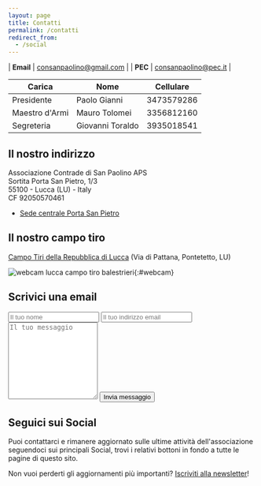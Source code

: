 ```yaml
---
layout: page
title: Contatti
permalink: /contatti
redirect_from:
  - /social
---
```


| **Email** | consanpaolino@gmail.com |
| **PEC**   | consanpaolino@pec.it    |

| Carica         | Nome             | Cellulare  |
| -------------- | ---------------- | ---------- |
| Presidente     | Paolo Gianni     | 3473579286 |
| Maestro d'Armi | Mauro Tolomei    | 3356812160 |
| Segreteria     | Giovanni Toraldo | 3935018541 |

## Il nostro indirizzo

Associazione Contrade di San Paolino APS<br/>
Sortita Porta San Pietro, 1/3<br/>
55100 - Lucca (LU) - Italy<br/>
CF 92050570461<br/>

* [Sede centrale Porta San Pietro](https://goo.gl/maps/NCqcGoRuVNQa8X2T9)

## Il nostro campo tiro

[Campo Tiri della Repubblica di Lucca](https://goo.gl/maps/j7VtRqNSK9Eyjjmf7) (Via di Pattana, Pontetetto, LU)

![webcam lucca campo tiro balestrieri](https://consanpaolino.s3.fr-par.scw.cloud/campotiro.jpg){:#webcam}

## Scrivici una email

<form class="wj-contact" action="https://formspree.io/{{site.author.email}}" method="POST">
    <input type="text" name="name" placeholder="Il tuo nome">
    <input type="email" name="_replyto" placeholder="Il tuo indirizzo email">
    <textarea type="text" name="content" rows="10" placeholder="Il tuo messaggio"></textarea>
    <input type="hidden" name="_subject" value="Richiesta contatto sito">
    <input type="text" name="_gotcha" style="display:none">
    <input type="hidden" name="_language" value="it" />
    <input type="submit" value="Invia messaggio">
</form>

## Seguici sui Social

Puoi contattarci e rimanere aggiornato sulle ultime attività dell'associazione
seguendoci sui principali Social, trovi i relativi bottoni in fondo a tutte le
pagine di questo sito.

Non vuoi perderti gli aggiornamenti più importanti? [Iscriviti alla newsletter](/newsletter)!
